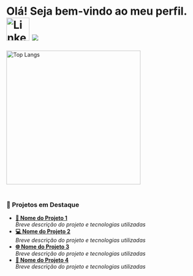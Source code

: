 # Olá! Seja bem-vindo ao meu perfil. [<img src="https://img.shields.io/badge/LinkedIn-0077B5?style=for-the-badge&logo=linkedin&logoColor=white" alt="LinkedIn" height="60">](https://www.linkedin.com/in/rhuan-toneto) ![](https://komarev.com/ghpvc/?username=RhuanToneto)

<div style="display: flex; flex-wrap: wrap; gap: 20px; align-items: flex-start;">
  <!-- Top Languages à esquerda -->
  <img src="https://github-readme-stats.vercel.app/api/top-langs?username=rhuantoneto&show_icons=true&theme=highcontrast&locale=pt-br&layout=donut-vertical&langs_count=20" alt="Top Langs" style="width: 350px;"/>
  
  <!-- Projetos em destaque à direita -->
  <div style="flex: 1; min-width: 300px;">
    <h3>📂 Projetos em Destaque</h3>
    <ul>
      <li>
        <a href="URL_DO_REPOSITORIO_1">
          <b>🚀 Nome do Projeto 1</b>
        </a>
        <br/>
        <i>Breve descrição do projeto e tecnologias utilizadas</i>
      </li>
      <li>
        <a href="URL_DO_REPOSITORIO_2">
          <b>💻 Nome do Projeto 2</b>
        </a>
        <br/>
        <i>Breve descrição do projeto e tecnologias utilizadas</i>
      </li>
      <li>
        <a href="URL_DO_REPOSITORIO_3">
          <b>🌐 Nome do Projeto 3</b>
        </a>
        <br/>
        <i>Breve descrição do projeto e tecnologias utilizadas</i>
      </li>
      <li>
        <a href="URL_DO_REPOSITORIO_4">
          <b>📱 Nome do Projeto 4</b>
        </a>
        <br/>
        <i>Breve descrição do projeto e tecnologias utilizadas</i>
      </li>
    </ul>
  </div>
</div>
